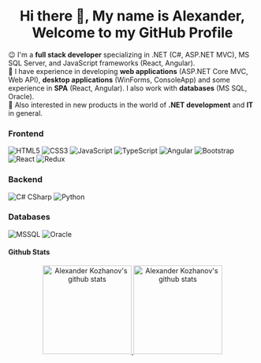 <h1 align="center"> Hi there 👋, My name is Alexander, Welcome to my GitHub Profile<br/> </h1> 

😉 I'm a **full stack developer** specializing in .NET (C#, ASP.NET MVC), MS SQL Server, and JavaScript frameworks (React, Angular).  
🔭 I have experience in developing **web applications** (ASP.NET Core MVC, Web API), **desktop applications** (WinForms, ConsoleApp) and some experience in **SPA** (React, Angular). I also work with **databases** (MS SQL, Oracle).  
📣 Also interested in new products in the world of **.NET development** and **IT** in general.

### Frontend
![HTML5](https://img.shields.io/badge/-HTML5-E34F26.svg?style=for-the-badge&logo=html5&logoColor=ffffff)
![CSS3](https://img.shields.io/badge/-CSS3-1572B6.svg?style=for-the-badge&logo=css3)
![JavaScript](https://img.shields.io/badge/-JavaScript-282C34?style=for-the-badge&logo=javascript)
![TypeScript](https://img.shields.io/badge/-TypeScript-007ACC?style=for-the-badge&logo=typescript)
![Angular](https://img.shields.io/badge/-Angular-DD0031?style=for-the-badge&logo=angular)
![Bootstrap](https://img.shields.io/badge/-Bootstrap-563D7C.svg?style=for-the-badge&logo=bootstrap)
![React](https://img.shields.io/badge/-React-282C34.svg?style=for-the-badge&logo=react&logoColor=ffffff)
![Redux](https://img.shields.io/badge/-Redux-764ABC.svg?style=for-the-badge&logo=redux)

### Backend
![C# CSharp](https://img.shields.io/badge/-Csharp-007396.svg?style=for-the-badge&logo=.net)
![Python](https://img.shields.io/badge/-Python-3776AB.svg?style=for-the-badge&logo=Python&logoColor=ffffff)

### Databases
![MSSQL](https://img.shields.io/badge/-MsSQL-4479A1?style=for-the-badge&logo=mysql&logoColor=ffffff)
![Oracle](https://img.shields.io/badge/-Oracle-DC382D?style=for-the-badge&logo=Oracle&logoColor=ffffff)

#### Github Stats
<p align="center">
<a href="https://gitstats.me/a-kozhanov" target="_blank">
  <img height="180em" alt="Alexander Kozhanov's github stats" src="https://github-readme-stats-eight-theta.vercel.app/api?username=a-kozhanov&show_icons=true&theme=algolia&include_all_commits=true&count_private=true"/>
  <img height="180em" alt="Alexander Kozhanov's github stats" src="https://github-readme-stats-eight-theta.vercel.app/api/top-langs/?username=a-kozhanov&layout=compact&langs_count=8&theme=algolia"/>
</a>
</p>


<!--
**a-kozhanov/a-kozhanov** is a ✨ _special_ ✨ repository because its `README.md` (this file) appears on your GitHub profile.

Here are some ideas to get you started:

- 🔭 I’m currently working on ...
- 🌱 I’m currently learning ...
- 👯 I’m looking to collaborate on ...
- 🤔 I’m looking for help with ...
- 💬 Ask me about ...
- 📫 How to reach me: ...
- 😄 Pronouns: ...
- ⚡ Fun fact: ...
-->
